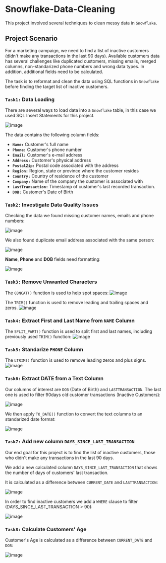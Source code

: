 # Snowflake-Data-Cleaning
This project involved several techniques to clean messy data in `Snowflake`.

## Project Scenario
For a marketing campaign, we need to find a list of inactive customers (didn't make any transactions in the last 90 days).
Available customers data has several challenges like duplicated customers, missing emails, merged columns, non-standarized phone numbers and wrong data types.
In addition, additional fields need to be calculated.

The task is to reformat and clean the data using SQL functions in `Snowflake` before finding the target list of inactive customers.

### `Task1:` Data Loading

There are several ways to load data into a `Snowflake` table, in this case we used SQL Insert Statements for this project.

![image](https://github.com/user-attachments/assets/26e443b8-f857-454f-a903-a31ea2ea043e)

The data contains the following column fields:

- **`Name:`** Customer's full name 
- **`Phone:`** Customer's phone number
- **`Email:`** Customer's e-mail address
- **`Address:`** Customer's physical address
- **`PostalZip:`** Postal code associated with the address
- **`Region:`** Region, state or province where the customer resides
- **`Country:`** Country of residence of the customer  
- **`Company:`** Name of the company the customer is associated with
- **`LastTransaction:`** Timestamp of customer's last recorded transaction.
- **`DOB:`** Customer's Date of Birth

### `Task2:` Investigate Data Quality Issues

Checking the data we found missing customer names, emails and phone numbers: 

![image](https://github.com/user-attachments/assets/f2f30aee-1986-468c-b6ac-b5caf300f050)

We also found duplicate email address associated with the same person:

![image](https://github.com/user-attachments/assets/cf1553d0-ab2c-4878-8bb8-32bffb3034e8)

**Name**, **Phone** and **DOB** fields need formatting:

![image](https://github.com/user-attachments/assets/239ef225-f11a-4eae-a231-019f76d77cd8)

### `Task3:` Remove Unwanted Characters

The `CONCAT()` function is used to help spot spaces:
![image](https://github.com/user-attachments/assets/9c44ecbd-42e1-4474-b421-6a513bfa91d7)

The `TRIM()` function is used to remove leading and trailing spaces and zeros.
![image](https://github.com/user-attachments/assets/cc839f85-6226-43dc-a262-9b7c3249bd3a)

### `Task4:` Extract First and Last Name from `NAME` Column

The `SPLIT_PART()` function is used to split first and last names, including previously used `TRIM()` function:
![image](https://github.com/user-attachments/assets/64cbb1e6-85d6-4de6-8b6c-2fe5c9d01fbb)

### `Task5:` Standarize `PHONE` Column

The `LTRIM()` function is used to remove leading zeros and plus signs.
![image](https://github.com/user-attachments/assets/8d3dfcee-875a-4b6d-898e-c3a6069965bc)

### `Task6:` Extract DATE from a Text Column

Our columns of interest are `DOB` (Date of Birth) and `LASTTRANSACTION`. The last one is used to filter 90days old customer transactions (Inactive Customers):

![image](https://github.com/user-attachments/assets/42974e24-9933-4552-8bbb-08a1ad819709)

We then apply `TO_DATE()` function to convert the text columns to an standarized date format:

![image](https://github.com/user-attachments/assets/2b297418-7832-4897-9de9-da1d528844ab)

### `Task7:` Add new column `DAYS_SINCE_LAST_TRANSACTION`

Our end goal for this project is to find the list of inactive customers, those who didn't make any transactions in the last 90 days.

We add a new calculated column `DAYS_SINCE_LAST_TRANSACTION` that shows the number of days of customers' last transaction.

It is calculated as a difference between `CURRENT_DATE` and `LASTTRANSACTION`:

![image](https://github.com/user-attachments/assets/8a3e1328-a79c-46eb-a8ec-32fdf5356a87)

In order to find inactive customers we add a `WHERE` clause to filter (DAYS_SINCE_LAST_TRANSACTION > 90):

![image](https://github.com/user-attachments/assets/74a690ed-fac3-48b9-97e4-097da68c4161)

### `Task8:` Calculate Customers' Age

Customer's Age is calculated as a difference between `CURRENT_DATE` and `DOB`:

![image](https://github.com/user-attachments/assets/d18517a0-af5c-4268-9dca-c266d3180c75)







 
